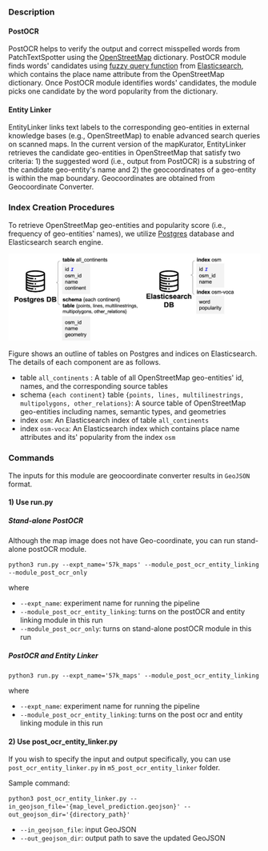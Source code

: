 ### Description
#### PostOCR
PostOCR helps to verify the output and correct misspelled words from PatchTextSpotter using the [OpenStreetMap](https://www.openstreetmap.org/) dictionary. PostOCR module finds words' candidates using [fuzzy query function](https://www.elastic.co/guide/en/elasticsearch/reference/current/query-dsl-fuzzy-query.html) from [Elasticsearch](https://www.elastic.co/elasticsearch/), which contains the place name attribute from the OpenStreetMap dictionary. Once PostOCR module identifies words' candidates, the module picks one candidate by the word popularity from the dictionary.

#### Entity Linker
EntityLinker links text labels to the corresponding geo-entities in external knowledge bases (e.g., OpenStreetMap) to enable advanced search queries on scanned maps.
In the current version of the mapKurator, EntityLinker retrieves the candidate geo-entities in OpenStreetMap that satisfy two criteria: 1) the suggested word (i.e., output from PostOCR) is a substring of the candidate geo-entity's name and 2) the geocoordinates of a geo-entity is within the map boundary. Geocoordinates are obtained from Geocoordinate Converter.

### Index Creation Procedures

To retrieve OpenStreetMap geo-entities and popularity score (i.e., frequency of geo-entities' names), we utilize [Postgres](https://www.postgresql.org/) database and Elasticsearch search engine.

<img width="800px" src="_media/databases.jpg"></br>

Figure shows an outline of tables on Postgres and indices on Elasticsearch. The details of each component are as follows.

* table `all_continents` : A table of all OpenStreetMap geo-entities' id, names, and the corresponding source tables
* schema `{each continent}` table `{points, lines, multilinestrings, multipolygons, other_relations}`: A source table of OpenStreetMap geo-entities including names, semantic types, and geometries
* index `osm`: An Elasticsearch index of table `all_continents`
* index `osm-voca`: An Elasticsearch index which contains place name attributes and its' popularity from the index `osm`

### Commands
The inputs for this module are geocoordinate converter results in `GeoJSON` format.

#### 1) Use run.py 

##### Stand-alone PostOCR 

Although the map image does not have Geo-coordinate, you can run stand-alone postOCR module.  

```
python3 run.py --expt_name='57k_maps' --module_post_ocr_entity_linking --module_post_ocr_only
```

where

* `--expt_name`: experiment name for running the pipeline
* `--module_post_ocr_entity_linking`: turns on the postOCR and entity linking module in this run
* `--module_post_ocr_only`: turns on stand-alone postOCR module in this run

##### PostOCR and Entity Linker
```
python3 run.py --expt_name='57k_maps' --module_post_ocr_entity_linking
```

where

* `--expt_name`: experiment name for running the pipeline
* `--module_post_ocr_entity_linking`: turns on the post ocr and entity linking module in this run


#### 2) Use post_ocr_entity_linker.py

If you wish to specify the input and output specifically, you can use `post_ocr_entity_linker.py` in `m5_post_ocr_entity_linker` folder. 

Sample command: 
```
python3 post_ocr_entity_linker.py --in_geojson_file='{map_level_prediction.geojson}' --out_geojson_dir='{directory_path}' 
```

* `--in_geojson_file`: input GeoJSON
* `--out_geojson_dir`: output path to save the updated GeoJSON

